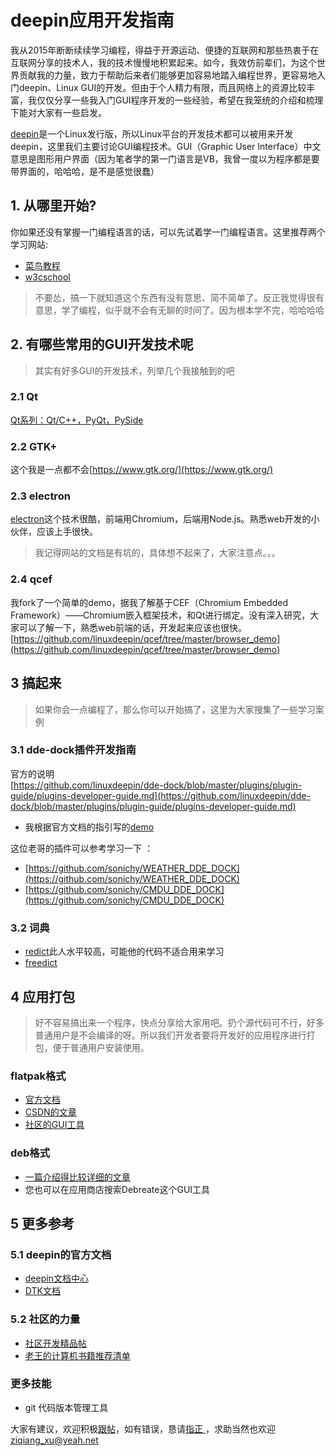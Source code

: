 # deepin应用开发指南 
我从2015年断断续续学习编程，得益于开源运动、便捷的互联网和那些热衷于在互联网分享的技术人，我的技术慢慢地积累起来。如今，我效仿前辈们，为这个世界贡献我的力量，致力于帮助后来者们能够更加容易地踏入编程世界，更容易地入门deepin、Linux GUI的开发。但由于个人精力有限，而且网络上的资源比较丰富，我仅仅分享一些我入门GUI程序开发的一些经验，希望在我笼统的介绍和梳理下能对大家有一些启发。

[deepin](https://www.deepin.com)是一个Linux发行版，所以Linux平台的开发技术都可以被用来开发deepin，这里我们主要讨论GUI编程技术。GUI（Graphic User Interface）中文意思是图形用户界面（因为笔者学的第一门语言是VB，我曾一度以为程序都是要带界面的，哈哈哈，是不是感觉很蠢）

## 1. 从哪里开始?
你如果还没有掌握一门编程语言的话，可以先试着学一门编程语言。这里推荐两个学习网站:    
- [菜鸟教程](http://www.runoob.com)
- [w3cschool](https://www.w3cschool.cn)
> 不要怂，搞一下就知道这个东西有没有意思、简不简单了。反正我觉得很有意思，学了编程，似乎就不会有无聊的时间了。因为根本学不完，哈哈哈哈

## 2. 有哪些常用的GUI开发技术呢
> 其实有好多GUI的开发技术，列举几个我接触到的吧

### 2.1 Qt
[Qt系列：Qt/C++，PyQt，PySide](https://github.com/ziqiangxu/deepin-develop-guide/blob/master/qt.md)

### 2.2 GTK+
这个我是一点都不会[https://www.gtk.org/](https://www.gtk.org/)

### 2.3 electron
[electron](https://electronjs.org/)这个技术很酷，前端用Chromium，后端用Node.js。熟悉web开发的小伙伴，应该上手很快。
> 我记得网站的文档是有坑的，具体想不起来了，大家注意点。。。

### 2.4 qcef
我fork了一个简单的demo，据我了解基于CEF（Chromium Embedded Framework）——Chromium嵌入框架技术，和Qt进行绑定。没有深入研究，大家可以了解一下，熟悉web前端的话，开发起来应该也很快。
[https://github.com/linuxdeepin/qcef/tree/master/browser_demo](https://github.com/linuxdeepin/qcef/tree/master/browser_demo)

## 3 搞起来
> 如果你会一点编程了，那么你可以开始搞了，这里为大家搜集了一些学习案例

### 3.1 dde-dock插件开发指南
官方的说明    
[https://github.com/linuxdeepin/dde-dock/blob/master/plugins/plugin-guide/plugins-developer-guide.md](https://github.com/linuxdeepin/dde-dock/blob/master/plugins/plugin-guide/plugins-developer-guide.md) 
- 我根据官方文档的指引写的[demo]()

这位老哥的插件可以参考学习一下 ：    
- [https://github.com/sonichy/WEATHER_DDE_DOCK](https://github.com/sonichy/WEATHER_DDE_DOCK)
- [https://github.com/sonichy/CMDU_DDE_DOCK](https://github.com/sonichy/CMDU_DDE_DOCK)

### 3.2 词典
- [redict](https://github.com/rekols/redict)此人水平较高，可能他的代码不适合用来学习
- [freedict](https://github.com/ziqiangxu/freedict)

## 4 应用打包
> 好不容易搞出来一个程序，快点分享给大家用吧。扔个源代码可不行，好多普通用户是不会编译的呀。所以我们开发者要将开发好的应用程序进行打包，便于普通用户安装使用。

### flatpak格式    
- [官方文档](http://docs.flatpak.org/en/latest/introduction.html)    
- [CSDN的文章](https://blog.csdn.net/beyond_zhangna/article/details/78335747)
- [社区的GUI工具](https://bbs.deepin.org/forum.php?mod=viewthread&tid=152879)    

### deb格式    
- [一篇介绍得比较详细的文章](https://www.cnblogs.com/Genesis-007/p/5219960.html)
- 您也可以在应用商店搜索Debreate这个GUI工具

## 5 更多参考

### 5.1 deepin的官方文档
- [deepin文档中心](https://docs.deepin.io)
- [DTK文档](https://docs.deepin.io/dtk/index.html)

### 5.2 社区的力量
- [社区开发精品帖](https://bbs.deepin.org/forum.php?mod=forumdisplay&fid=49&filter=digest&digest=1)
- [老王的计算机书籍推荐清单](https://www.jianshu.com/p/9d7bc8e84087)

### 更多技能
- git 代码版本管理工具

大家有建议，欢迎积极[跟帖](https://github.com/ziqiangxu/deepin-develop-guide/issues/new)，如有错误，恳请[指正
](https://github.com/ziqiangxu/deepin-develop-guide/issues/new)，求助当然也欢迎[ziqiang_xu@yeah.net](mailto:ziqiang_xu@yeah.net)

